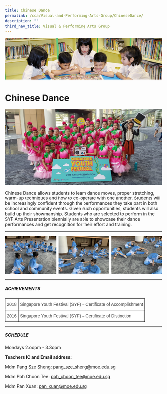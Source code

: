 ```yaml
---
title: Chinese Dance
permalink: /cca/Visual-and-Performing-Arts-Group/ChineseDance/
description: ""
third_nav_title: Visual & Performing Arts Group
---
```

![](/images/banner.gif)

Chinese Dance
=============

![](/images/ChineseDance.jpeg)

Chinese Dance allows students to learn dance moves, proper stretching, warm-up techniques and how to co-operate with one another. Students will be increasingly confident through the performances they take part in both school and community events. Given such opportunities, students will also build up their showmanship. Students who are selected to perform in the SYF Arts Presentation biennially are able to showcase their dance performances and get recognition for their effort and training.

---

![](/images/ChineseDance2.png)

---

##### **ACHIEVEMENTS**

<style type="text/css">
.tg  {border-collapse:collapse;border-spacing:0;}
.tg td{border-color:black;border-style:solid;border-width:1px;font-family:Arial, sans-serif;font-size:14px;
  overflow:hidden;padding:10px 5px;word-break:normal;}
.tg th{border-color:black;border-style:solid;border-width:1px;font-family:Arial, sans-serif;font-size:14px;
  font-weight:normal;overflow:hidden;padding:10px 5px;word-break:normal;}
.tg .tg-l7na{background-color:#FFF;color:#444;text-align:left;vertical-align:top}
</style>
<table class="tg">
<thead>
  <tr>
    <th class="tg-l7na">2018</th>
    <th class="tg-l7na">Singapore Youth Festival (SYF) – Certificate of Accomplishment</th>
  </tr>
</thead>
<tbody>
  <tr>
    <td class="tg-l7na">2016</td>
    <td class="tg-l7na">Singapore Youth Festival (SYF) – Certificate of Distinction </td>
  </tr>
</tbody>
</table>


---

##### **SCHEDULE**  

  

Mondays 2.oopm - 3.3opm


**Teachers IC and Email address:**

Mdm Pang Sze Sheng: [pang\_sze\_sheng@moe.edu.sg](mailto:pang_sze_sheng@moe.edu.sg) 

Mdm Poh Choon Tee: [poh\_choon\_tee@moe.edu.sg](mailto:poh_choon_tee@moe.edu.sg)  

Mdm Pan Xuan: [pan\_xuan@moe.edu.sg](mailto:pan_xuan@moe.edu.sg)